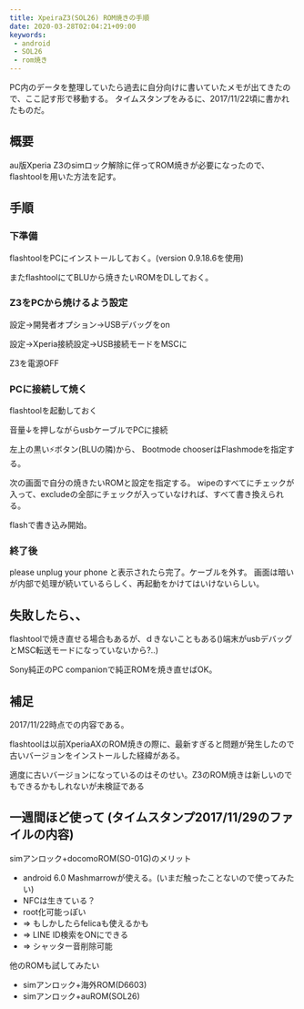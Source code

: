 ```yaml
---
title: XpeiraZ3(SOL26) ROM焼きの手順
date: 2020-03-28T02:04:21+09:00
keywords:
 - android
 - SOL26
 - rom焼き
---
```


PC内のデータを整理していたら過去に自分向けに書いていたメモが出てきたので、ここ記す形で移動する。
タイムスタンプをみるに、2017/11/22頃に書かれたものだ。

## 概要
au版Xperia Z3のsimロック解除に伴ってROM焼きが必要になったので、flashtoolを用いた方法を記す。

## 手順

### 下準備

flashtoolをPCにインストールしておく。(version 0.9.18.6を使用)

またflashtoolにてBLUから焼きたいROMをDLしておく。

### Z3をPCから焼けるよう設定
設定→開発者オプション→USBデバッグをon

設定→Xperia接続設定→USB接続モードをMSCに

Z3を電源OFF

### PCに接続して焼く
flashtoolを起動しておく
 
音量↓を押しながらusbケーブルでPCに接続

左上の黒い⚡ボタン(BLUの隣)から、
Bootmode chooserはFlashmodeを指定する。

次の画面で自分の焼きたいROMと設定を指定する。
wipeのすべてにチェックが入って、excludeの全部にチェックが入っていなければ、すべて書き換えられる。

flashで書き込み開始。

### 終了後
please unplug your phone と表示されたら完了。ケーブルを外す。
画面は暗いが内部で処理が続いているらしく、再起動をかけてはいけないらしい。

## 失敗したら、、
flashtoolで焼き直せる場合もあるが、ｄきないこともある()端末がusbデバッグとMSC転送モードになっていないから?..)

Sony純正のPC companionで純正ROMを焼き直せばOK。

## 補足

2017/11/22時点での内容である。

flashtoolは以前XperiaAXのROM焼きの際に、最新すぎると問題が発生したので古いバージョンをインストールした経緯がある。

適度に古いバージョンになっているのはそのせい。Z3のROM焼きは新しいのでもできるかもしれないが未検証である

## 一週間ほど使って (タイムスタンプ2017/11/29のファイルの内容)

simアンロック+docomoROM(SO-01G)のメリット 

- android 6.0 Mashmarrowが使える。(いまだ触ったことないので使ってみたい) 
- NFCは生きている？ 
- root化可能っぽい 
- => もしかしたらfelicaも使えるかも 
- => LINE ID検索をONにできる 
- => シャッター音削除可能 

他のROMも試してみたい

- simアンロック+海外ROM(D6603) 
- simアンロック+auROM(SOL26) 
